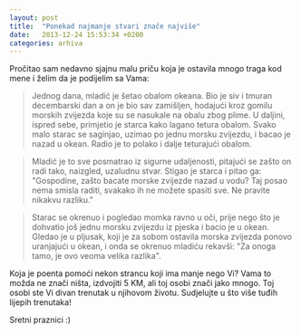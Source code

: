 ```yaml
---
layout: post
title:  "Ponekad najmanje stvari znače najviše"
date:   2013-12-24 15:53:34 +0200
categories: arhiva
---
```

Pročitao sam nedavno sjajnu malu priču koja je ostavila mnogo traga kod mene i želim da je podijelim sa Vama:

> Jednog dana, mladić je šetao obalom okeana. Bio je siv i tmuran decembarski dan a on je bio sav zamišljen, hodajući kroz gomilu morskih zvijezda koje su se nasukale na obalu zbog plime. U daljini, ispred sebe, primjetio je starca kako lagano tetura obalom. Svako malo starac se saginjao, uzimao po jednu morsku zvijezdu, i bacao je nazad u okean. Radio je to polako i dalje teturajući obalom.

> Mladić je to sve posmatrao iz sigurne udaljenosti, pitajući se zašto on radi tako, naizgled, uzaludnu stvar. Stigao je starca i pitao ga: "Gospodine, zašto bacate morske zvijezde nazad u vodu? Taj posao nema smisla raditi, svakako ih ne možete spasiti sve. Ne pravite nikakvu razliku."

> Starac se okrenuo i pogledao momka ravno u oči, prije nego što je dohvatio još jednu morsku zvijezdu iz pjeska i bacio je u okean. Gledao je u pljusak, koji je za sobom ostavila morska zvijezda ponovo uranjajući u okean, i onda se okrenuo mladiću rekavši: "Za onoga tamo, je ovo veoma velika razlika".

Koja je poenta pomoći nekon strancu koji ima manje nego Vi? Vama to možda ne znači ništa, izdvojiti 5 KM, ali toj osobi znači jako mnogo. Toj osobi ste Vi divan trenutak u njihovom životu. Sudjelujte u što više tuđih lijepih trenutaka!

Sretni praznici :)
